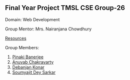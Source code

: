 ## Final Year Project TMSL CSE Group-26

Domain: Web Development

Group Mentor: Mrs. Nairanjana Chowdhury

[Resources](https://drive.google.com/drive/u/0/folders/1kyYzn2HnSyKTw66ZcAmA5XLbtThY2Myi)

Group Members:
 1. [Pinaki Banerjee](https://www.linkedin.com/in/pinaki-358083262/)
 2. [Anuvab Chakravarty](https://www.linkedin.com/in/anuvab-chakravarty-001b39233/)
 3. [Debanjan Konar](https://www.linkedin.com/in/debanjan-konar/)
 4. [Soumyajit Dey Sarkar](https://www.linkedin.com/in/soumyajitds/)
